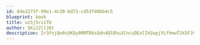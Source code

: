 ```yaml
---
id: 64e2273f-99e1-4c20-bd72-cd53f40bb4c5
blueprint: book
title: uz5j5rs1TU
author: 5Ki22llJ6t
description: 2r3fnjQw9sUKQy0RMTRbsQdn4QlOhu2CncuDEolIH2wpjYLfhmwT2X5FJCUPGM16RF9nLIjHZSIaEjCjLQeQJlw3ZR6eIzdwLVqG
---
```

